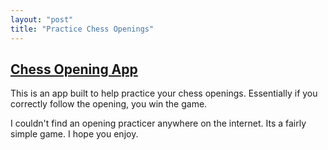```yaml
---
layout: "post"
title: "Practice Chess Openings" 
---
```

## [Chess Opening App](https://chess-opening-explorer.herokuapp.com)


This is an app built to help practice your chess openings. Essentially if you correctly follow the opening, you win the game. 

I couldn't find an opening practicer anywhere on the internet. Its a fairly simple game. I hope you enjoy. 


